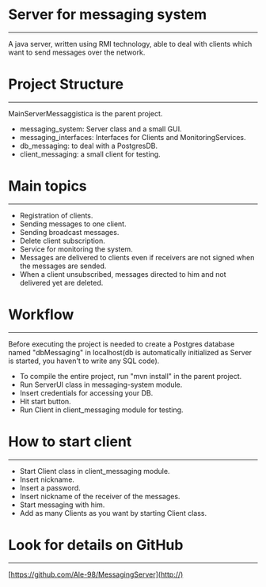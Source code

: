 # Server for messaging system
---
A java server, written using RMI technology, able to deal with clients which want to send messages over the network. 

# Project Structure
---
MainServerMessaggistica is the parent project.

  - messaging_system: Server class and a small GUI.
  - messaging_interfaces: Interfaces for Clients and MonitoringServices.
  - db_messaging: to deal with a PostgresDB.
  - client_messaging: a small client for testing.

# Main topics
---
  - Registration of clients.
  - Sending messages to one client.
  - Sending broadcast messages.
  - Delete client subscription.
  - Service for monitoring the system.
  - Messages are delivered to clients even if receivers are not signed 
  when the messages are sended.
  - When a client unsubscribed, messages directed to him and not delivered yet are deleted.
  
# Workflow
---
Before executing the project is needed to create a Postgres database named "dbMessaging" in localhost(db is automatically initialized as Server is started, you haven't to write any SQL code).

  - To compile the entire project, run "mvn install" in the parent project.
  - Run ServerUI class in messaging-system module.
  - Insert credentials for accessing your DB.
  - Hit start button.
  - Run Client in client_messaging module for testing. 

# How to start client
---
- Start Client class in client_messaging module.
- Insert nickname.
- Insert a password. 
- Insert nickname of the receiver of the messages.
- Start messaging with him. 
- Add as many Clients as you want by starting Client class.

# Look for details on GitHub
---
  [https://github.com/Ale-98/MessagingServer](http://)